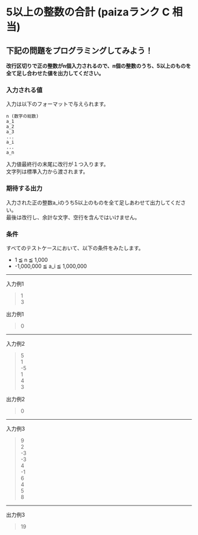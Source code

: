# 5以上の整数の合計 (paizaランク C 相当)
## 下記の問題をプログラミングしてみよう！
**改行区切りで正の整数がn個入力されるので、n個の整数のうち、5以上のものを全て足し合わせた値を出力してください。**

### 入力される値
入力は以下のフォーマットで与えられます。
```
n (数字の総数)
a_1
a_2
a_3
...
a_i
...
a_n
```

入力値最終行の末尾に改行が１つ入ります。  
文字列は標準入力から渡されます。

### 期待する出力
入力された正の整数a_iのうち5以上のものを全て足しあわせて出力してください。  
最後は改行し、余計な文字、空行を含んではいけません。

### 条件
すべてのテストケースにおいて、以下の条件をみたします。
- 1 ≦ n ≦ 1,000
- -1,000,000 ≦ a_i ≦ 1,000,000

---
入力例1
> 1  
> 3

出力例1
> 0

---
入力例2
> 5  
> 1  
> -5  
> 1  
> 4  
> 3

出力例2
> 0

---
入力例3
> 9  
> 2  
> -3  
> -3  
> 4  
> -1  
> 6  
> 4  
> 5  
> 8  

---
出力例3
> 19